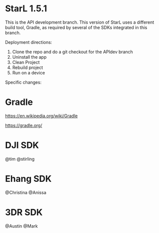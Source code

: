 StarL 1.5.1
========

This is the API development branch. This version of StarL uses a different build tool, Gradle, as required by several of the SDKs integrated in this branch.

Deployment directions:

1. Clone the repo and do a git checkout for the APIdev branch 
2. Uninstall the app
3. Clean Project
4. Rebuild project 
5. Run on a device


Specific changes:

Gradle
========
https://en.wikipedia.org/wiki/Gradle

https://gradle.org/

DJI SDK 
========
@tim @stirling

Ehang SDK 
========
@Christina @Anissa

3DR SDK
========
@Austin @Mark

